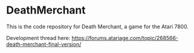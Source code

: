 # DeathMerchant
This is the code repository for Death Merchant, a game for the Atari 7800.

Development thread here:  https://forums.atariage.com/topic/268566-death-merchant-final-version/
